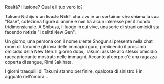 Realtà? Illusione? Qual è il tuo vero io?

Takumi Nishijo è un liceale NEET che vive in un container che chiama la sua "Base", colleziona figure di anime e non ha alcun interesse per il mondo tridimensionale.
A Shibuya, il luogo in cui vive, una serie di strani omicidi sta facendo notizia "i delitti New Gen".

Un giorno, una persona con il nome utente Shogun si presenta nella chat room di Takumi e gli invia delle immagini guro, predicendo il prossimo omicidio della New Gen.
Il giorno dopo, Takumi assiste allo stesso omicidio raccapricciante mostrato nelle immagini.
Accanto al corpo c'è una ragazza coperta di sangue, Rimi Sakihata.

I giorni tranquilli di Takumi stanno per finire, qualcosa di sinistro è in agguato nell'ombra...
